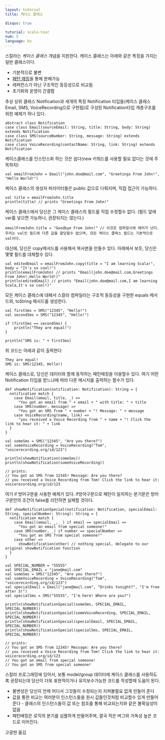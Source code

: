 ```yaml
---
layout: tutorial
title: 케이스 클래스

disqus: true

tutorial: scala-tour
num: 5
language: ko
---
```


스칼라는 _케이스 클래스_ 개념을 지원한다. 케이스 클래스는 아래와 같은 특징을 가지는 일반 클래스이다.

* 기본적으로 불변
* [패턴 매칭](pattern-matching.html)을 통해 분해가능
* 레퍼런스가 아닌 구조적인 동등성으로 비교됨
* 초기화와 운영이 간결함

추상 상위 클래스 Notification과 세개의 특정 Notification 타입들(케이스 클래스 Email, SMS, VoiceRecording으로 구현됨)로 구성된 Notification타입 계층구조를 위한 예제가 하나 있다.

    abstract class Notification
    case class Email(sourceEmail: String, title: String, body: String) extends Notification
    case class SMS(sourceNumber: String, message: String) extends Notification
    case class VoiceRecording(contactName: String, link: String) extends Notification

케이스클래스를 인스턴스화 하는 것은 쉽다(new 키워드를 사용할 필요 없다는 것에 주목하자)

    val emailFromJohn = Email("john.doe@mail.com", "Greetings From John!", "Hello World!")

케이스 클래스의 생성자 파라미터들은 public 값으로 다뤄지며, 직접 접근이 가능하다.

    val title = emailFromJohn.title
    println(title) // prints "Greetings From John!"

케이스 클래스에서 당신은 그 케이스 클래스의 필드를 직접 수정할수 없다. (필드 앞에 var를 넣으면 가능하나, 권장되지는 않는다.)

    emailFromJohn.title = "Goodbye From John!" // 이것은 컴파일시에 에러가 난다. 우리는 val인 필드에 다른 값을 할당할수 없으며, 모든 케이스 클래스 필드는 기본적으로 val이다.
    
대신에, 당신은 copy메서드를 사용해서 복사본을 만들수 있다. 아래에서 보듯, 당신은 몇몇 필드를 대체할수 있다.

    val editedEmail = emailFromJohn.copy(title = "I am learning Scala!", body = "It's so cool!")
    println(emailFromJohn) // prints "Email(john.doe@mail.com,Greetings From John!,Hello World!)"
    println(editedEmail) // prints "Email(john.doe@mail.com,I am learning Scala,It's so cool!)"

모든 케이스 클래스에 대해서 스칼라 컴파일러는 구조적 동등성을 구현한 equals 메서드와, toString 메서드를 생성한다.

    val firstSms = SMS("12345", "Hello!")
    val secondSms = SMS("12345", "Hello!")

    if (firstSms == secondSms) {
        println("They are equal!")
    }
    
    println("SMS is: " + firstSms)

위 코드는 아래과 같이 출력한다

    They are equal!
    SMS is: SMS(12345, Hello!)
    
케이스 클래스로, 당신은 데이터와 함께 동작하는 패턴매칭을 이용할수 있다. 여기 어떤Notification 타입을 받느냐에 따라 다른 메시지를 출력하는 함수가 있다.

    def showNotification(notification: Notification): String = {
      notification match {
        case Email(email, title, _) =>
          "You got an email from " + email + " with title: " + title
        case SMS(number, message) =>
          "You got an SMS from " + number + "! Message: " + message
        case VoiceRecording(name, link) =>
          "you received a Voice Recording from " + name + "! Click the link to hear it: " + link
      }
    }
    
    val someSms = SMS("12345", "Are you there?")
    val someVoiceRecording = VoiceRecording("Tom", "voicerecording.org/id/123")
    
    println(showNotification(someSms))
    println(showNotification(someVoiceRecording))
    
    // prints:
    // You got an SMS from 12345! Message: Are you there?
    // you received a Voice Recording from Tom! Click the link to hear it: voicerecording.org/id/123
    
여기 if 방어구문을 사용한 예제가 있다. if방어구문으로 패턴이 일치하는 분기문은 방어구문안의 조건이 false를 리턴하면 실패할 것이다.

    def showNotificationSpecial(notification: Notification, specialEmail: String, specialNumber: String): String = {
      notification match {
        case Email(email, _, _) if email == specialEmail =>
          "You got an email from special someone!"
        case SMS(number, _) if number == specialNumber =>
          "You got an SMS from special someone!"
        case other =>
          showNotification(other) // nothing special, delegate to our original showNotification function   
      }
    }
    
    val SPECIAL_NUMBER = "55555"
    val SPECIAL_EMAIL = "jane@mail.com"
    val someSms = SMS("12345", "Are you there?")
    val someVoiceRecording = VoiceRecording("Tom", "voicerecording.org/id/123")
    val specialEmail = Email("jane@mail.com", "Drinks tonight?", "I'm free after 5!")
    val specialSms = SMS("55555", "I'm here! Where are you?")
    
    println(showNotificationSpecial(someSms, SPECIAL_EMAIL, SPECIAL_NUMBER))
    println(showNotificationSpecial(someVoiceRecording, SPECIAL_EMAIL, SPECIAL_NUMBER))
    println(showNotificationSpecial(specialEmail, SPECIAL_EMAIL, SPECIAL_NUMBER))
    println(showNotificationSpecial(specialSms, SPECIAL_EMAIL, SPECIAL_NUMBER))
    
    // prints: 
    // You got an SMS from 12345! Message: Are you there?
    // you received a Voice Recording from Tom! Click the link to hear it: voicerecording.org/id/123
    // You got an email from special someone!
    // You got an SMS from special someone!

스칼라 프로그래밍에 있어서, 보통 model/group 데이터에 케이스 클래스를 사용하도록 권장되는데 당신이 더욱 표현적이거나 유지보수가능한 코드를 작성할때 도움이 된다.

* 불변성은 당신이 언제 어디서 그것들이 수정되는지 지켜볼필요 없게 만들어 준다
* 값을 통한 비교는 여러분이 인스턴스들을 원시 값들인것처럼 비교할수 있게 만들어 준다 - 클래스의 인스턴스들이 값 또는 참조를 통해 비교되는지와 같은 불확실성이 없음
* 패턴배칭은 로직의 분기를 심플하게 만들어주며, 결국 적은 버그와 가독성 높은 코드로 이어진다.

고광현 옮김